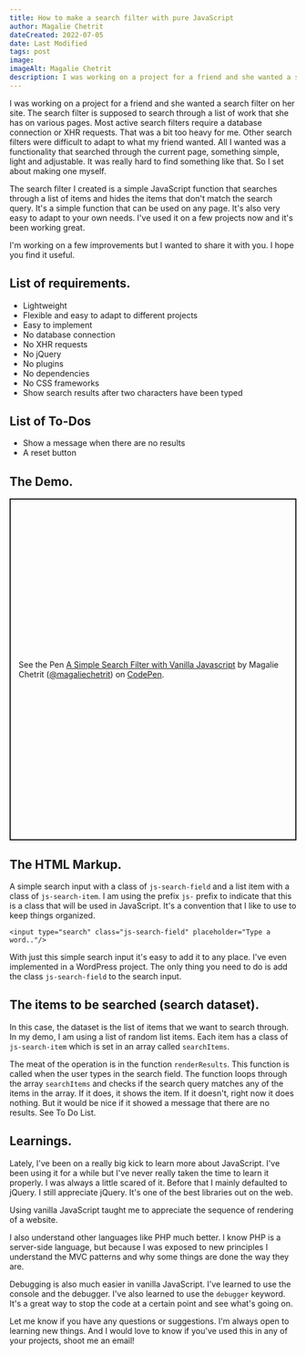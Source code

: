 ```yaml
---
title: How to make a search filter with pure JavaScript
author: Magalie Chetrit
dateCreated: 2022-07-05
date: Last Modified
tags: post
image:
imageAlt: Magalie Chetrit
description: I was working on a project for a friend and she wanted a search filter on her site. Most active search filters require a database connection or XHR requests. That was a bit too heavy for me. All I wanted was a functionality that searched through the current page, something light and simple. I couldn't really find anything so I set about making one myself
---
```

 I was working on a project for a friend and she wanted a search filter on her site. The search filter is supposed to search through a list of work that she has on various pages.
 Most active search filters require a database connection or XHR requests. That was a bit too heavy for me. Other search filters were difficult to adapt to what my friend wanted.
 All I wanted was a functionality that searched through the current page, something simple, light and adjustable. It was really hard to find something like that. So I set about making one myself.

The search filter I created is a simple JavaScript function that searches through a list of items and hides the items that don't match the search query. It's a simple function that can be used on any page. It's also very easy to adapt to your own needs. I've used it on a few projects now and it's been working great.

I'm working on a few improvements but I wanted to share it with you. I hope you find it useful.
## List of requirements.
- Lightweight
- Flexible and easy to adapt to different projects
- Easy to implement
- No database connection
- No XHR requests
- No jQuery
- No plugins
- No dependencies
- No CSS frameworks
- Show search results after two characters have been typed

## List of To-Dos
- Show a message when there are no results
- A reset button


## The Demo.
<p class="codepen" data-height="600" data-theme-id="dark" data-default-tab="result" data-slug-hash="MWxWXyE" data-user="magaliechetrit" style="height: 600px; box-sizing: border-box; display: flex; align-items: center; justify-content: center; border: 2px solid; margin: 1em 0; padding: 1em;">
  <span>See the Pen <a href="https://codepen.io/magaliechetrit/pen/MWxWXyE">
  A Simple Search Filter with Vanilla Javascript</a> by Magalie Chetrit (<a href="https://codepen.io/magaliechetrit">@magaliechetrit</a>)
  on <a href="https://codepen.io">CodePen</a>.</span>
</p>
<script async src="https://cpwebassets.codepen.io/assets/embed/ei.js"></script>

## The HTML Markup.
A simple search input with a class of `js-search-field` and a list item with a class of `js-search-item`. I am using the prefix `js-` prefix to indicate that this is a class that will be used in JavaScript. It's a convention that I like to use to keep things organized.

```<input type="search" class="js-search-field" placeholder="Type a word.."/>```

With just this simple search input it's easy to add it to any place. I've even implemented in a WordPress project. The only thing you need to do is add the class `js-search-field` to the search input.

## The items to be searched (search dataset).
In this case, the dataset is the list of items that we want to search through. In my demo, I am using a list of random list items. Each item has a class of `js-search-item` which is set in an array called `searchItems`.

The meat of the operation is in the function `renderResults`. This function is called when the user types in the search field. The function loops through the array `searchItems` and checks if the search query matches any of the items in the array. If it does, it shows the item. If it doesn't, right now it does nothing. But it would be nice if it showed a message that there are no results. See To Do List.

## Learnings.
Lately, I've been on a really big kick to learn more about JavaScript. I've been using it for a while but I've never really taken the time to learn it properly. I was always a little scared of it. Before that I mainly defaulted to jQuery. I still appreciate jQuery. It's one of the best libraries out on the web.

Using vanilla JavaScript taught me to appreciate the sequence of rendering of a website.

I also understand other languages like PHP much better. I know PHP is a server-side language, but because I was exposed to new principles I understand the MVC patterns and why some things are done the way they are.

Debugging is also much easier in vanilla JavaScript. I've learned to use the console and the debugger. I've also learned to use the `debugger` keyword. It's a great way to stop the code at a certain point and see what's going on.

Let me know if you have any questions or suggestions. I'm always open to learning new things. And I would love to know if you've used this in any of your projects, shoot me an email!